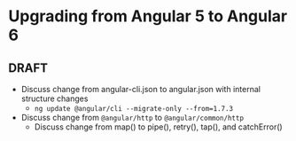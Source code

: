# Upgrading from Angular 5 to Angular 6

## DRAFT

* Discuss change from angular-cli.json to angular.json with internal structure changes
  * `ng update @angular/cli --migrate-only --from=1.7.3`
* Discuss change from `@angular/http` to `@angular/common/http`
  * Discuss change from map() to pipe(), retry(), tap(), and catchError()